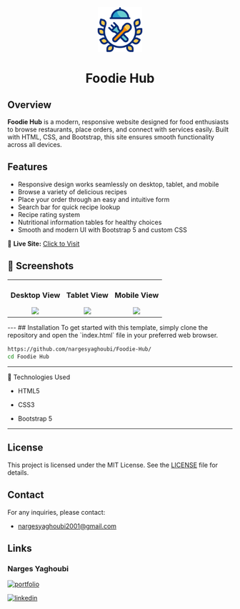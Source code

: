 <div align="center">
<img src="https://github.com/nargesyaghoubi/Foodie-Hub/blob/main/images/fav-icon/icon1.png" width=100px>
   <h1>Foodie Hub</h1>
</div>

## Overview

**Foodie Hub** is a modern, responsive website designed for food enthusiasts to browse restaurants, place orders, and connect with services easily. Built with HTML, CSS, and Bootstrap, this site ensures smooth functionality across all devices.



## Features

- Responsive design works seamlessly on desktop, tablet, and mobile  
- Browse a variety of delicious recipes  
- Place your order through an easy and intuitive form  
- Search bar for quick recipe lookup  
- Recipe rating system  
- Nutritional information tables for healthy choices  
- Smooth and modern UI with Bootstrap 5 and custom CSS

🔗 **Live Site:** [Click to Visit](https://nargesyaghoubi.github.io/Foodie_Hub/)

## 📸 Screenshots

<div align="center">
  <table align="center">
    <tr align="center">
      <td align="center">
        <h3>Desktop View</h3>
        <a href="https://github.com/nargesyaghoubi/Foodie-Hub/blob/main/images/screenshots/Desktop.png">
          <img src="https://raw.githubusercontent.com/nargesyaghoubi/Foodie-Hub/main/images/screenshots/Desktop.png" height="400px">
        </a>
      </td>
       <td align="center">
        <h3>Tablet View</h3>
        <a href="https://github.com/nargesyaghoubi/Foodie-Hub/blob/main/images/screenshots/Tablet.png">
          <img src="https://raw.githubusercontent.com/nargesyaghoubi/Foodie-Hub/blob/main/images/screenshots/Tablet.png" height="400px">
        </a>
      </td>
      <td align="center">
        <h3>Mobile View</h3>
        <a href="https://github.com/nargesyaghoubi/Foodie-Hub/blob/main/images/screenshots/mobile.png">
          <img src="https://raw.githubusercontent.com/nargesyaghoubi/Foodie-Hub/main/images/screenshots/mobile.png" height="400px">
        </a>
      </td>
    </tr>
  </table>
</div>
---
## Installation
To get started with this template, simply clone the repository and open the `index.html` file in your preferred web browser.

```bash
https://github.com/nargesyaghoubi/Foodie-Hub/
cd Foodie Hub
```
---

🔧 Technologies Used
- HTML5

- CSS3

- Bootstrap 5
---

## License

This project is licensed under the MIT License. See the [LICENSE](https://github.com/nargesyaghoubi/Foodie_Hub/blob/main/LICENSE) file for details.

## Contact
For any inquiries, please contact:
- nargesyaghoubi2001@gmail.com

## Links

### Narges Yaghoubi
[![portfolio](https://img.shields.io/badge/my_portfolio-000?style=for-the-badge&logo=ko-fi&logoColor=white)](https://nargesyaghoubi-ygh.github.io/My-portfolio/)

[![linkedin](https://img.shields.io/badge/linkedin-0A66C2?style=for-the-badge&logo=linkedin&logoColor=white)](https://www.linkedin.com/in/narges-yaghoubi-656a28243/)

